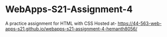 # WebApps-S21-Assignment-4
A practice assignment for HTML with CSS
Hosted at- https://44-563-web-apps-s21.github.io/webapps-s21-assignment-4-hemanth8056/
